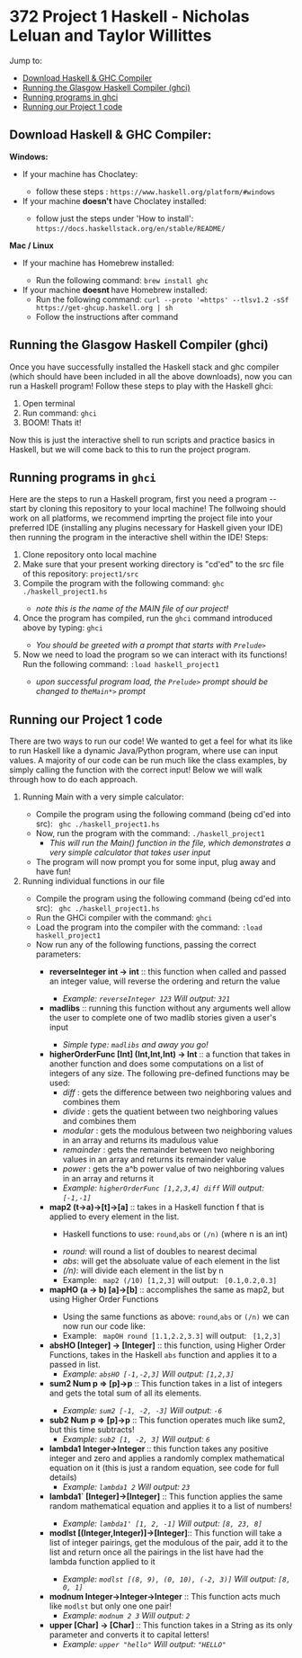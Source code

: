 # 372 Project 1 Haskell - Nicholas Leluan and Taylor Willittes
Jump to:
<ul>
  <li><a href="https://github.com/NicholasLeluan/372_Project1_Haskell/blob/main/README.md#download-haskell--ghc-compiler">Download Haskell & GHC Compiler</a></li>
  <li><a href="https://github.com/NicholasLeluan/372_Project1_Haskell/blob/main/README.md#running-the-glasgow-haskell-compiler-ghci">Running the Glasgow Haskell Compiler (ghci)</a></li>
  <li><a href = "https://github.com/NicholasLeluan/372_Project1_Haskell/blob/main/README.md#running-programs-in-ghci">Running programs in ghci</a></li>
  <li><a href = "https://github.com/NicholasLeluan/372_Project1_Haskell/blob/main/README.md#running-our-project-1-code-">Running our Project 1 code</a></li>
  </ul>
<h2>Download Haskell & GHC Compiler:</h2>
<b>Windows:</b>
<ul>
  <li>If your machine has Choclatey:</li>
  <ul>
    <li> follow these steps : <code>https://www.haskell.org/platform/#windows</code></li>
  </ul>
  <li> If your machine <b> doesn't </b> have Choclatey installed: </li>
    <ul>
      <li> follow just the steps under 'How to install': <code>https://docs.haskellstack.org/en/stable/README/</code></li>
    </ul> 
  </ul>
 <b>Mac / Linux </b>
 <ul>
  <li>If your machine has Homebrew installed:</li>
  <ul>
    <li> Run the following command: <code>brew install ghc</code></li>
  </ul>
  <li>If your machine <b> doesnt </b> have Homebrew installed:
    <ul>
      <li>Run the following command: <code>curl --proto '=https' --tlsv1.2 -sSf https://get-ghcup.haskell.org | sh</code></li>
      <li>Follow the instructions after command</li>
    </ul>
  </ul>
 <h2>Running the Glasgow Haskell Compiler (ghci)</h2>
 Once you have successfully installed the Haskell stack and ghc compiler (which should have been included in all the above downloads), 
 now you can run a Haskell program!
 Follow these steps to play with the Haskell ghci:
 <ol>
  <li>Open terminal</li>
  <li>Run command: <code>ghci</code></li>
  <li>BOOM! Thats it!</li>
  </ol>
Now this is just the interactive shell to run scripts and practice basics in Haskell, but we will come back to this to run the project program.<br>
<h2>Running programs in <code>ghci</code></h2>
Here are the steps to run a Haskell program, first you need a program -- start by cloning this repository to your local machine! The follwoing should work on all platforms, we recommend imprting the project file into your preferred IDE (installing any plugins necessary for Haskell given your IDE) then running the program in the interactive shell within the IDE!
Steps:
<ol>
  <li>Clone repository onto local machine</li>
  <li>Make sure that your present working directory is "cd'ed" to the src file of this repository: <code>project1/src</code></li>
  <li>Compile the program with the following command: <code>ghc ./haskell_project1.hs</code></li>
  <ul><li><i>note this is the name of the MAIN file of our project!</i></li></ul>
  <li>Once the program has compiled, run the <code>ghci</code> command introduced above by typing: <code>ghci</code></li>
  <ul><li><i>You should be greeted with a prompt that starts with <code>Prelude></code></i></li></ul>
  <li>Now we need to load the program so we can interact with its functions! Run the following command: <code>:load haskell_project1</code></li>
  <ul><li><i>upon successful program load, the <code>Prelude></code> prompt should be changed to the<code>Main*></code> prompt</i></li></ul>
  </ol>
<h2>Running our Project 1 code </h2>
There are two ways to run our code! We wanted to get a feel for what its like to run Haskell like a dynamic Java/Python program, where use can input values. A majority of our code can be run much like the class examples, by simply calling the function with the correct input! Below we will walk through how to do each approach.
<ol>
  <li>Running Main with a very simple calculator:</li>
  <ul>
    <li>Compile the program using the following command (being cd'ed into src): <code> ghc ./haskell_project1.hs </code></li>
    <li>Now, run the program with the command: <code>./haskell_project1</code>
      <ul><i><li>This will run the Main() function in the file, which demonstrates a very simple calculator that takes user input</i></li></ul>
  <li>The program will now prompt you for some input, plug away and have fun!</li>
  </ul>
  <li>Running individual functions in our file</li>
  <ul>
  <li>Compile the program using the following command (being cd'ed into src): <code> ghc ./haskell_project1.hs </code></li>
  <li>Run the GHCi compiler with the command: <code>ghci</code></li>
  <li>Load the program into the compiler with the command: <code>:load haskell_project1</code></li>
  <li>Now run any of the following functions, passing the correct parameters:</li>
  <ul>
    <li><b>reverseInteger int -> int</b> :: this function when called and passed an integer value, will reverse the ordering and return the value</li>
    <ul><li><i>Example: <code>reverseInteger 123</code> Will output: <code>321</code></i></li></ul>
    <li><b>madlibs</b> :: running this function without any arguments well allow the user to complete one of two madlib stories given a user's input</li>
    <ul><li><i>Simple type: <code>madlibs</code> and away you go!</i></li></ul>
    <li><b>higherOrderFunc [Int] (Int,Int,Int) -> Int </b> :: a function that takes in another function and does some computations on a list of integers of any size. The following pre-defined functions may be used:
      <ul>
        <li><i>diff</i> : gets the difference between two neighboring values and combines them</li>
        <li><i>divide</i> : gets the quatient between two neighboring values and combines them</li>
        <li><i>modular</i> : gets the modulous between two neighboring values in an array and returns its madulous value</li>
        <li><i>remainder</i> : gets the remainder between two neighboring values in an array and returns its remainder value</li>
        <li><i>power</i> : gets the a^b power value of two neighboring values in an array and returns it</li>
      </ul>
      <ul><li><i>Example: <code>higherOrderFunc [1,2,3,4] diff</code> Will output: <code>[-1,-1]</code></i></li></ul>
    <li><b>map2 (t->a)->[t]->[a]</b> :: takes in a Haskell function f that is applied to every element in the list.</li>
    <ul><li>Haskell functions to use: <code>round</code>,<code>abs</code> or <code>(/n)</code> (where n is an int)</li></ul>
    <ul><li><i>round</i>: will round a list of doubles to nearest decimal</li>
      <li><i>abs</i>: will get the absoluate value of each element in the list</li>
      <li><i>(/n)</i>: will divide each element in the list by n</li>
      <li>Example: <code> map2 (/10) [1,2,3]</code> will output: <code> [0.1,0.2,0.3]</code></ul>
    <li><b>mapHO (a -> b) [a]->[b]</b> :: accomplishes the same as map2, but using Higher Order Functions</li>
    <ul>
      <li>Using the same functions as above: <code>round</code>,<code>abs</code> or <code>(/n)</code> we can now run our code like:</li>
      <li>Example: <code> mapOH round [1.1,2.2,3.3]</code> will output: <code> [1,2,3]</code></li>
    </ul>
    <li><b>absHO [Integer] -> [Integer]</b> :: this function, using Higher Order Functions, takes in the Haskell <code>abs</code> function and applies it to a passed in list.
      <ul><li><i>Example: <code>absHO [-1,-2,3]</code> Will output: <code>[1,2,3]</code></i></li></ul>
    <li><b>sum2 Num p => [p]->p</b> :: This function takes in a list of integers and gets the total sum of all its elements.</li>
    <ul><li><i>Example: <code>sum2 [-1, -2, -3]</code> Will output: <code>-6</code></i></li></ul>
    <li><b>sub2 Num p => [p]->p</b> :: This function operates much like sum2, but this time subtracts!
      <ul><li><i>Example: <code>sub2 [1, -2, 3]</code> Will output: <code>6</code></i></li></ul>
    <li><b>lambda1 Integer->Integer </b> :: this function takes any positive integer and zero and applies a randomly complex mathematical equation on it (this is just a random equation, see code for full details)
      <ul><li><i>Example: <code>lambda1 2</code> Will output: <code>23</code></i></li></ul>
    <li><b>lambda1` [Integer]->[Integer]</b> :: This function applies the same random mathematical equation and applies it to a list of numbers!</li>
      <ul><li><i>Example: <code>lambda1' [1, 2, -1]</code> Will output: <code>[8, 23, 8]</code></i></li></ul>
    <li><b>modlst [(Integer,Integer)]->[Integer]</b>:: This function will take a list of integer pairings, get the modulous of the pair, add it to the list and return once all the pairings in the list have had the lambda function applied to it</li>
    <ul><li><i>Example: <code>modlst [(8, 9), (0, 10), (-2, 3)]</code> Will output: <code>[8, 0, 1]</code></i></li></ul>
    <li><b>modnum Integer->Integer->Integer</b> :: This function acts much like <code>modlst</code> but only one one pair!
      <ul><li><i>Example: <code>modnum 2 3</code> Will output: <code>2</code></i></li></ul>
    <li><b>upper [Char] -> [Char] </b>:: This function takes in a String as its only parameter and converts it to capital letters!
      <ul><li><i>Example: <code>upper "hello"</code> Will output: <code>"HELLO"</code></i></li></ul>
      
      
      
    
      
        
  </ol>
  

  

